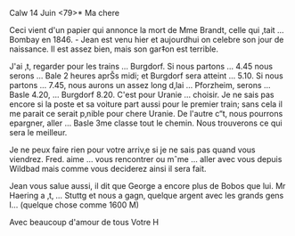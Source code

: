  Calw 14 Juin <79>*
Ma chere

Ceci vient d'un papier qui annonce la mort de Mme Brandt, celle qui ‚tait … Bombay en 1846. - Jean est venu hier et aujourdhui on celebre son jour de naissance. Il est assez bien, mais son gar‡on est terrible.

J'ai ‚t‚ regarder pour les trains … Burgdorf. Si nous partons … 4.45 nous serons … Bale 2 heures aprŠs midi; et Burgdorf sera atteint … 5.10. 
Si nous partons … 7.45, nous aurons un assez long d‚lai … Pforzheim, serons … Basle 4.20, … Burgdorf 8.20. C'est pour Uranie … choisir. Je ne sais pas encore si la poste et sa voiture part aussi pour le premier train; sans cela il me parait ce serait p‚nible pour chere Uranie. De l'autre c“t‚ nous pourrons epargner, aller … Basle 3me classe tout le chemin. Nous trouverons ce qui sera le meilleur.

Je ne peux faire rien pour votre arriv‚e si je ne sais pas quand vous viendrez. Fred. aime … vous rencontrer ou mˆme … aller avec vous depuis Wildbad mais comme vous deciderez ainsi il sera fait.

Jean vous salue aussi, il dit que George a encore plus de Bobos que lui. 
Mr Haering a ‚t‚ … Stuttg et nous a gagn‚ quelque argent avec les grands gens l… (quelque chose comme 1600 M)

Avec beaucoup d'amour de tous
 Votre H
